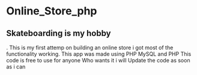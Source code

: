 # Online_Store_php
 
 ## Skateboarding is my hobby
 . This is my first attemp on building an online store i got most of the functionality working.
 This app was made using PHP MySQL and PHP This code is free to use for anyone Who wants it i will Update the code as soon as i can 
 